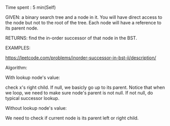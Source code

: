 Time spent :  5 min(Self)

GIVEN: a binary search tree and a node in it. You will have direct access to the node but not to the root of the tree. Each node will have a reference to its parent node.

RETURNS: find the in-order successor of that node in the BST.

EXAMPLES:

<https://leetcode.com/problems/inorder-successor-in-bst-ii/description/>

Algorithm:

With lookup node's value:

check x's right child. If null, we basicly go up to its parent. Notice that when we loop, we need to make sure node's parent is not null. If not null, do typical successor lookup.

Without lookup node's value:

We need to check if current node is its parent left or right child.